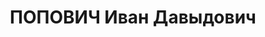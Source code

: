 ---
title: ПОПОВИЧ Иван Давыдович
description: '1897 г.р., украинец, член ВКП(б) с 1917, полковник, ком. и военком 254
  СП 85 СД УралВО.

  Арестован 10.09.1937.

  ВКВС - 28.12.1937, ВМН. Расстрелян 28.12.1937, Челябинск'
---
